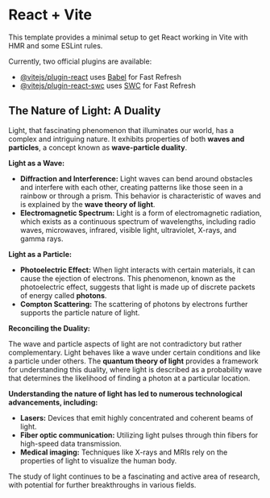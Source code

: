 # React + Vite

This template provides a minimal setup to get React working in Vite with HMR and some ESLint rules.

Currently, two official plugins are available:

- [@vitejs/plugin-react](https://github.com/vitejs/vite-plugin-react/blob/main/packages/plugin-react/README.md) uses [Babel](https://babeljs.io/) for Fast Refresh
- [@vitejs/plugin-react-swc](https://github.com/vitejs/vite-plugin-react-swc) uses [SWC](https://swc.rs/) for Fast Refresh


## The Nature of Light: A Duality

Light, that fascinating phenomenon that illuminates our world, has a complex and intriguing nature. It exhibits properties of both **waves and particles**, a concept known as **wave-particle duality**. 

**Light as a Wave:**

* **Diffraction and Interference:** Light waves can bend around obstacles and interfere with each other, creating patterns like those seen in a rainbow or through a prism. This behavior is characteristic of waves and is explained by the **wave theory of light**.
* **Electromagnetic Spectrum:** Light is a form of electromagnetic radiation, which exists as a continuous spectrum of wavelengths, including radio waves, microwaves, infrared, visible light, ultraviolet, X-rays, and gamma rays. 

**Light as a Particle:**

* **Photoelectric Effect:** When light interacts with certain materials, it can cause the ejection of electrons. This phenomenon, known as the photoelectric effect, suggests that light is made up of discrete packets of energy called **photons**.  
* **Compton Scattering:** The scattering of photons by electrons further supports the particle nature of light. 

**Reconciling the Duality:**

The wave and particle aspects of light are not contradictory but rather complementary. Light behaves like a wave under certain conditions and like a particle under others. The **quantum theory of light** provides a framework for understanding this duality, where light is described as a probability wave that determines the likelihood of finding a photon at a particular location.

**Understanding the nature of light has led to numerous technological advancements, including:**

* **Lasers:** Devices that emit highly concentrated and coherent beams of light.
* **Fiber optic communication:** Utilizing light pulses through thin fibers for high-speed data transmission.
* **Medical imaging:** Techniques like X-rays and MRIs rely on the properties of light to visualize the human body.

The study of light continues to be a fascinating and active area of research, with potential for further breakthroughs in various fields.
